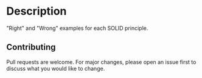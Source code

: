 ﻿# Description

"Right" and "Wrong" examples for each SOLID principle.

## Contributing
Pull requests are welcome. For major changes, please open an issue first to discuss what you would like to change.
